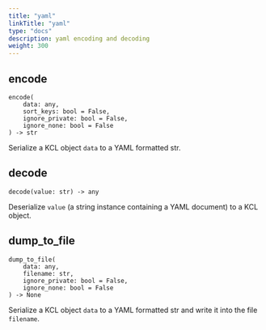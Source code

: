 ```yaml
---
title: "yaml"
linkTitle: "yaml"
type: "docs"
description: yaml encoding and decoding
weight: 300
---
```


## encode

```
encode(
    data: any,
    sort_keys: bool = False,
    ignore_private: bool = False,
    ignore_none: bool = False
) -> str
```

Serialize a KCL object `data` to a YAML formatted str.

## decode

`decode(value: str) -> any`

Deserialize `value` (a string instance containing a YAML document) to a KCL object.

## dump_to_file

```
dump_to_file(
    data: any,
    filename: str,
    ignore_private: bool = False,
    ignore_none: bool = False
) -> None
```

Serialize a KCL object `data` to a YAML formatted str and write it into the file `filename`.
